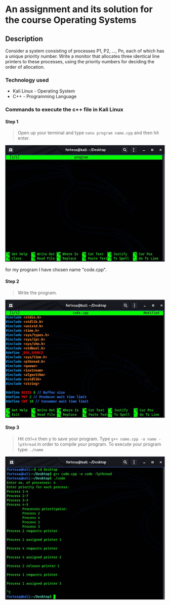 # An assignment and its solution for the course Operating Systems

## Description

Consider a system consisting of processes P1, P2, ..., Pn, each of which has a unique priority number. Write a monitor that allocates three identical line printers to these processes, using the priority numbers for deciding the order of allocation.

### Technology used

- Kali Linux - Operating System
- C++ - Programming Language

### Commands to execute the c++ file in Kali Linux

#### Step 1

> Open up your terminal and type `nano program name.cpp` and then hit enter.

![alt text](README/1.jpg)

for my program I have chosen name "code.cpp".

#### Step 2

> Write the program.

![alt text](README/2.jpg)

#### Step 3

> Hit ctrl+x then y to save your program.
> Type `g++ name.cpp -o name -lpthread` in order to compile your program.
> To execute your program type: `./name`

![alt text](README/4.jpg)
